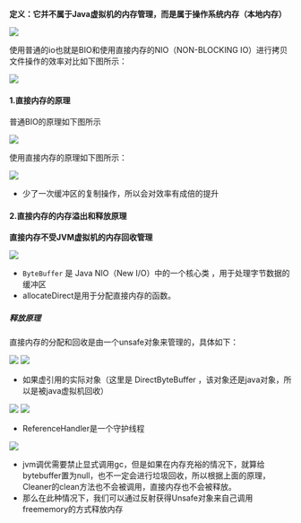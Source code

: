 **定义：它并不属于Java虚拟机的内存管理，而是属于操作系统内存（本地内存）**

![](assets/06直接内存/file-20250421145429673.png)


使用普通的io也就是BIO和使用直接内存的NIO（NON-BLOCKING IO）进行拷贝文件操作的效率对比如下图所示：

![](assets/06直接内存/file-20250421145653492.png)


#### 1.直接内存的原理

普通BIO的原理如下图所示

![](assets/06直接内存/file-20250421150235801.png)


使用直接内存的原理如下图所示：

![](assets/06直接内存/file-20250421150323035.png)
* 少了一次缓冲区的复制操作，所以会对效率有成倍的提升


#### 2.直接内存的内存溢出和释放原理

**直接内存不受JVM虚拟机的内存回收管理**

![](assets/06直接内存/file-20250421150648491.png)
* `ByteBuffer` 是 Java NIO（New I/O）中的一个核心类 ，用于处理字节数据的缓冲区
* allocateDirect是用于分配直接内存的函数。

##### 释放原理

直接内存的分配和回收是由一个unsafe对象来管理的，具体如下：


![](assets/06直接内存/file-20250421152317873.png)
![](assets/06直接内存/file-20250421152524834.png)
* 如果虚引用的实际对象（这里是 DirectByteBuffer ，该对象还是java对象，所以是被java虚拟机回收）

![](assets/06直接内存/file-20250421152719799.png)
![](assets/06直接内存/file-20250421153159198.png)
* ReferenceHandler是一个守护线程

![](assets/06直接内存/file-20250421153650072.png)
* jvm调优需要禁止显式调用gc，但是如果在内存充裕的情况下，就算给bytebuffer置为null，也不一定会进行垃圾回收，所以根据上面的原理，Cleaner的clean方法也不会被调用，直接内存也不会被释放。
* 那么在此种情况下，我们可以通过反射获得Unsafe对象来自己调用freememory的方式释放内存